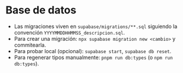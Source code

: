 # Base de datos

- Las migraciones viven en `supabase/migrations/**.sql` siguiendo la convención `YYYYMMDDHHMMSS_descripcion.sql`.
- Para crear una migración: `npx supabase migration new <cambio>` y commitearla.
- Para probar local (opcional): `supabase start`, `supabase db reset`.
- Para regenerar tipos manualmente: `pnpm run db:types` (o `npm run db:types`).
